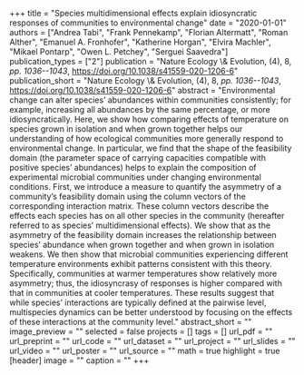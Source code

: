 +++
title = "Species multidimensional effects explain idiosyncratic responses of communities to environmental change"
date = "2020-01-01"
authors = ["Andrea Tabi", "Frank Pennekamp", "Florian Altermatt", "Roman Alther", "Emanuel A. Fronhofer", "Katherine Horgan", "Elvira Machler", "Mikael Pontarp", "Owen L. Petchey", "Serguei Saavedra"]
publication_types = ["2"]
publication = "Nature Ecology \\& Evolution, (4), 8, _pp. 1036--1043_, https://doi.org/10.1038/s41559-020-1206-6"
publication_short = "Nature Ecology \\& Evolution, (4), 8, _pp. 1036--1043_, https://doi.org/10.1038/s41559-020-1206-6"
abstract = "Environmental change can alter species’ abundances within communities consistently; for example, increasing all abundances by the same percentage, or more idiosyncratically. Here, we show how comparing effects of temperature on species grown in isolation and when grown together helps our understanding of how ecological communities more generally respond to environmental change. In particular, we find that the shape of the feasibility domain (the parameter space of carrying capacities compatible with positive species’ abundances) helps to explain the composition of experimental microbial communities under changing environmental conditions. First, we introduce a measure to quantify the asymmetry of a community’s feasibility domain using the column vectors of the corresponding interaction matrix. These column vectors describe the effects each species has on all other species in the community (hereafter referred to as species’ multidimensional effects). We show that as the asymmetry of the feasibility domain increases the relationship between species’ abundance when grown together and when grown in isolation weakens. We then show that microbial communities experiencing different temperature environments exhibit patterns consistent with this theory. Specifically, communities at warmer temperatures show relatively more asymmetry; thus, the idiosyncrasy of responses is higher compared with that in communities at cooler temperatures. These results suggest that while species’ interactions are typically defined at the pairwise level, multispecies dynamics can be better understood by focusing on the effects of these interactions at the community level."
abstract_short = ""
image_preview = ""
selected = false
projects = []
tags = []
url_pdf = ""
url_preprint = ""
url_code = ""
url_dataset = ""
url_project = ""
url_slides = ""
url_video = ""
url_poster = ""
url_source = ""
math = true
highlight = true
[header]
image = ""
caption = ""
+++
